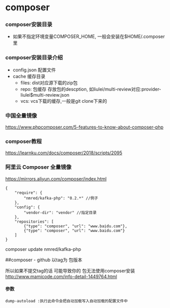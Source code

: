# composer

### composer安装目录
+ 如果不指定环境变量COMPOSER_HOME, 一般会安装在$HOME/.composer里

### composer安装目录介绍
+ config.json 配置文件
+ cache 缓存目录
    + files: dist对应源下载的zip包
    + repo: 包缓存 存放包的descption, 如liulei/multi-review对应:provider-liulei\$multi-review.json
    + vcs: vcs下载的缓存,一般是git clone下来的


### 中国全量镜像
https://www.phpcomposer.com/5-features-to-know-about-composer-php

### composer教程
https://learnku.com/docs/composer/2018/scripts/2095

### 阿里云 Composer 全量镜像
https://mirrors.aliyun.com/composer/index.html

```
{
    "require": {
        "nmred/kafka-php": "0.2.*" //例子
    },
    "config": {
        "vendor-dir": "vendor" //指定目录
    },
    "repositories": [
        {"type": "composer", "url": "www.baidu.com"},
        {"type": "composer", "url": "www.baidu.com"}
    ]
}
```

composer update nmred/kafka-php


##composer - github 以tag为 包版本

所以如果不提交tag的话  可能导致你的  包无法使用composer安装
http://www.mamicode.com/info-detail-1449764.html

#### 参数
```
dump-autoload :执行此命令会把自动加载写入自动加载的配置文件中
```